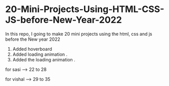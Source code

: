 # 20-Mini-Projects-Using-HTML-CSS-JS-before-New-Year-2022
In this repo, I going to make 20 mini projects using the html, css and js before the New year 2022

1. Added hoverboard
2. Added loading animation .
3. Added the loading animation .


for sasi --> 22 to 28

for vishal --> 29 to 35

